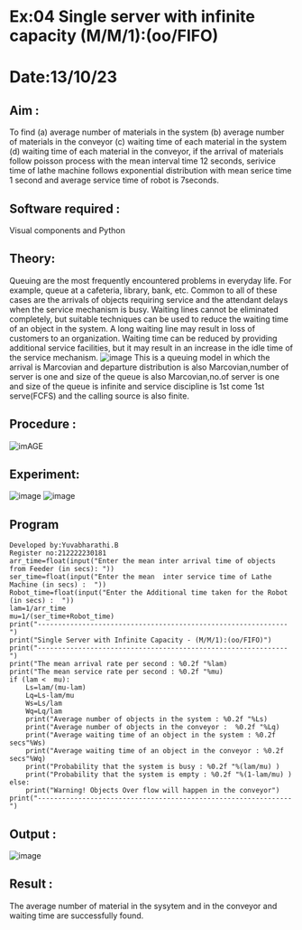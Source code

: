 # Ex:04 Single server with infinite capacity (M/M/1):(oo/FIFO)
# Date:13/10/23
## Aim :
To find (a) average number of materials in the system (b) average number of materials in the conveyor (c) waiting time of each material in the system (d) waiting time of each material in the conveyor, if the arrival  of materials follow poisson process with the mean interval time 12 seconds, serivice time of lathe machine follows exponential distribution with mean serice time 1 second and average service time of robot is 7seconds.
## Software required :
Visual components and Python
## Theory:
Queuing are the most frequently encountered problems in everyday life. For example, queue at a cafeteria, library, bank, etc. Common to all of these cases are the arrivals of objects requiring service and the attendant delays when the service mechanism is busy. Waiting lines cannot be eliminated completely, but suitable techniques can be used to reduce the waiting time of an object in the system. A long waiting line may result in loss of customers to an organization. Waiting time can be reduced by providing additional service facilities, but it may result in an increase in the idle time of the service mechanism.
![image](1.png)
This is a queuing model in which the arrival is Marcovian and departure distribution is also Marcovian,number of server is one and size of the queue is also Marcovian,no.of server is one and size of the queue is infinite and service discipline is 1st come 1st serve(FCFS) and the calling source is also finite.
## Procedure :
![imAGE](2.png)
## Experiment:
![image](https://github.com/yuvabharathib/Single-server-infinite-capacity---Markov-Model/assets/113497404/a4eb66c0-a3b1-4c7f-927c-6b822a0788b8)
![image](https://github.com/yuvabharathib/Single-server-infinite-capacity---Markov-Model/assets/113497404/4e11532f-8f21-405a-ba57-ee8b9099d456)
## Program
```
Developed by:Yuvabharathi.B
Register no:212222230181
arr_time=float(input("Enter the mean inter arrival time of objects from Feeder (in secs): "))
ser_time=float(input("Enter the mean  inter service time of Lathe Machine (in secs) :  "))
Robot_time=float(input("Enter the Additional time taken for the Robot (in secs) :  "))
lam=1/arr_time
mu=1/(ser_time+Robot_time)
print("--------------------------------------------------------------")
print("Single Server with Infinite Capacity - (M/M/1):(oo/FIFO)")
print("--------------------------------------------------------------")
print("The mean arrival rate per second : %0.2f "%lam)
print("The mean service rate per second : %0.2f "%mu)
if (lam <  mu):
    Ls=lam/(mu-lam)
    Lq=Ls-lam/mu
    Ws=Ls/lam
    Wq=Lq/lam
    print("Average number of objects in the system : %0.2f "%Ls)
    print("Average number of objects in the conveyor :  %0.2f "%Lq)
    print("Average waiting time of an object in the system : %0.2f secs"%Ws)
    print("Average waiting time of an object in the conveyor : %0.2f secs"%Wq)
    print("Probability that the system is busy : %0.2f "%(lam/mu) )
    print("Probability that the system is empty : %0.2f "%(1-lam/mu) )
else:
    print("Warning! Objects Over flow will happen in the conveyor")
print("---------------------------------------------------------------")
```
## Output :
![image](https://github.com/yuvabharathib/Single-server-infinite-capacity---Markov-Model/assets/113497404/5e0ace85-ffa3-41db-aa47-8b770d26f25b)
## Result :
The average number of material in the sysytem and in the conveyor and waiting time are successfully found.

